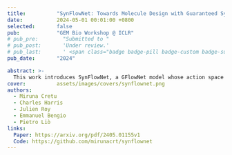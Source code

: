 ```yaml
---
title:          "SynFlowNet: Towards Molecule Design with Guaranteed Synthesis Pathways"
date:           2024-05-01 00:01:00 +0800
selected:       false
pub:            "GEM Bio Workshop @ ICLR"
# pub_pre:        "Submitted to "
# pub_post:       'Under review.'
# pub_last:       ' <span class="badge badge-pill badge-custom badge-success">Spotlight</span>'
pub_date:       "2024"

abstract: >-
  This work introduces SynFlowNet, a GFlowNet model whose action space uses chemically validated reactions and reactants to sequentially build new molecules. We evaluate our approach using synthetic accessibility scores and an independent retrosynthesis tool. SynFlowNet consistently samples synthetically feasible molecules, while still being able to find diverse and high-utility candidates.
cover:          assets/images/covers/synflownet.png
authors:
  - Miruna Cretu
  - Charles Harris
  - Julien Roy
  - Emmanuel Bengio
  - Pietro Liò
links:
  Paper: https://arxiv.org/pdf/2405.01155v1
  Code: https://github.com/mirunacrt/synflownet
---
```


